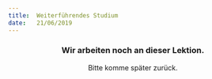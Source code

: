 ```yaml
---
title:  Weiterführendes Studium
date:   21/06/2019
---
```


### <center>Wir arbeiten noch an dieser Lektion.</center>
<center>Bitte komme später zurück.</center>
